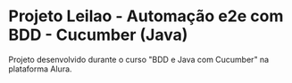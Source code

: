 # Projeto Leilao - Automação e2e com BDD - Cucumber (Java)

Projeto desenvolvido durante o curso "BDD e Java com Cucumber" na plataforma Alura.
